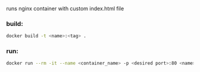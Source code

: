 runs nginx container with custom index.html file

### build:
```bash
docker build -t <name>:<tag> .
```
### run:
```bash
docker run --rm -it --name <container_name> -p <desired port>:80 <name>:<tag>
```